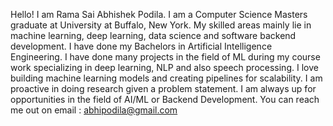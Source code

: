 Hello! I am Rama Sai Abhishek Podila. I am a Computer Science Masters graduate at University at Buffalo, New York. My skilled areas mainly lie in machine learning, deep learning, data science and software backend development. I have done my Bachelors in Artificial Intelligence Engineering. I have done many projects in the field of ML during my course work specializing in deep learning, NLP and also speech processing.
I love building machine learning models and creating pipelines for scalability. I am proactive in doing research given a problem statement. I am always up for opportunities in the field of AI/ML or Backend Development. 
You can reach me out on email : abhipodila@gmail.com

<!---
Abhi-rsap/Abhi-rsap is a ✨ special ✨ repository because its `README.md` (this file) appears on your GitHub profile.
You can click the Preview link to take a look at your changes.
--->
